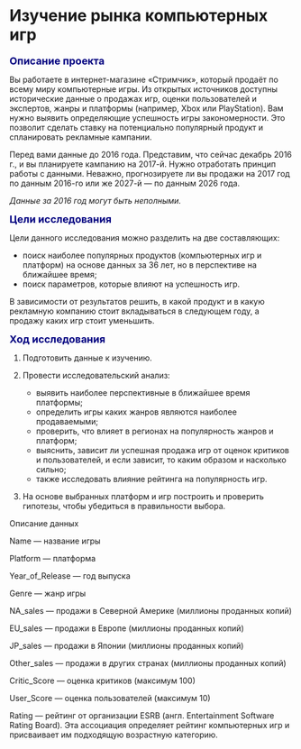 # Изучение рынка компьютерных игр

<font color='navy' size=4>**Описание проекта**</font>

Вы работаете в интернет-магазине «Стримчик», который продаёт по всему миру компьютерные игры. Из открытых источников доступны исторические данные о продажах игр, оценки пользователей и экспертов, жанры и платформы (например, Xbox или PlayStation). Вам нужно выявить определяющие успешность игры закономерности. Это позволит сделать ставку на потенциально популярный продукт и спланировать рекламные кампании.

Перед вами данные до 2016 года. Представим, что сейчас декабрь 2016 г., и вы планируете кампанию на 2017-й. Нужно отработать принцип работы с данными. Неважно, прогнозируете ли вы продажи на 2017 год по данным 2016-го или же 2027-й — по данным 2026 года. 

*Данные за 2016 год могут быть неполными.*

<font color='navy' size=4>**Цели исследования**</font>

Цели данного исследования можно разделить на две составляющих:

- поиск наиболее популярных продуктов (компьютерных игр и платформ) на основе данных за 36 лет, но в перспективе на ближайшее время;
- поиск параметров, которые влияют на успешность игр.

В зависимости от результатов решить, в какой продукт и в какую рекламную компанию стоит вкладываться в следующем году, а продажу каких игр стоит уменьшить.



<font color='navy' size=4>**Ход исследования**</font>

1. Подготовить данные к изучению.

2. Провести исследовательский анализ:
    - выявить наиболее перспективные в ближайшее время платформы;
    - определить игры каких жанров являются наиболее продаваемыми;
    - проверить, что влияет в регионах на популярность жанров и платформ;
    - выяснить, зависит ли успешная продажа игр от оценок критиков и пользователей, и если зависит, то каким образом и насколько сильно; 
    - также исследовать влияние рейтинга на популярность игр.
    
3. На основе выбранных платформ и игр построить и проверить гипотезы, чтобы убедиться в правильности выбора.
   
 Описание данных
 
Name — название игры

Platform — платформа

Year_of_Release — год выпуска

Genre — жанр игры

NA_sales — продажи в Северной Америке (миллионы проданных копий)

EU_sales — продажи в Европе (миллионы проданных копий)

JP_sales — продажи в Японии (миллионы проданных копий)

Other_sales — продажи в других странах (миллионы проданных копий)

Critic_Score — оценка критиков (максимум 100)

User_Score — оценка пользователей (максимум 10)

Rating — рейтинг от организации ESRB (англ. Entertainment Software Rating Board). Эта ассоциация определяет рейтинг компьютерных игр и присваивает им подходящую возрастную категорию.
